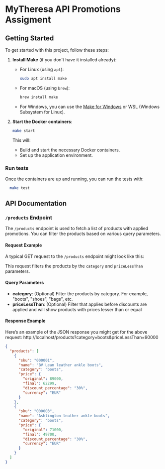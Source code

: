 # MyTheresa API Promotions Assigment

## Getting Started

To get started with this project, follow these steps:

1. **Install Make** (if you don't have it installed already):
    - For Linux (using `apt`):
      ```bash
      sudo apt install make
      ```
    - For macOS (using `brew`):
      ```bash
      brew install make
      ```
    - For Windows, you can use the [Make for Windows](https://sourceforge.net/projects/gnuwin32/) or WSL (Windows Subsystem for Linux).

2. **Start the Docker containers**:
    ```bash
    make start
    ```

   This will:
    - Build and start the necessary Docker containers.
    - Set up the application environment.

### Run tests

Once the containers are up and running, you can run the tests with:

```bash
  make test
```

## API Documentation

### `/products` Endpoint

The `/products` endpoint is used to fetch a list of products with applied promotions. You can filter the products based on various query parameters.

#### Request Example

A typical GET request to the `/products` endpoint might look like this:

This request filters the products by the `category` and `priceLessThan` parameters.

#### Query Parameters

- **category**: (Optional) Filter the products by category. For example, "boots", "shoes", "bags", etc.
- **priceLessThan**: (Optional) Filter that applies before discounts are applied and will show products with prices lesser than or equal

#### Response Example

Here’s an example of the JSON response you might get for the above request:
    http://localhost/products?category=boots&priceLessThan=90000

```json
{
  "products": [
    {
      "sku": "000001",
      "name": "BV Lean leather ankle boots",
      "category": "boots",
      "price": {
        "original": 89000,
        "final": 62299,
        "discount_percentage": "30%",
        "currency": "EUR"
      }
    },
    {
      "sku": "000003",
      "name": "Ashlington leather ankle boots",
      "category": "boots",
      "price": {
        "original": 71000,
        "final": 49700,
        "discount_percentage": "30%",
        "currency": "EUR"
      }
    }
  ]
}


